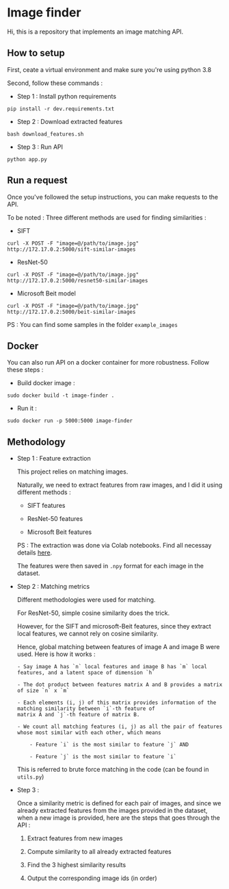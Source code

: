 # Image finder

Hi, this is a repository that implements an image matching API.


## How to setup

First, ceate a virtual environment and make sure you're using python 3.8

Second, follow these commands :

- Step 1 :  Install python requirements

```commandline
pip install -r dev.requirements.txt
```

- Step 2 : Download extracted features

```commandline
bash download_features.sh
```

- Step 3 : Run API

```commandline
python app.py
```


## Run a request

Once you've followed the setup instructions, you can make requests to the API.

To be noted : Three different methods are used for finding similarities : 

- SIFT

```commandline
curl -X POST -F "image=@/path/to/image.jpg" http://172.17.0.2:5000/sift-similar-images
```

- ResNet-50

```commandline
curl -X POST -F "image=@/path/to/image.jpg" http://172.17.0.2:5000/resnet50-similar-images
```

- Microsoft Beit model

```commandline
curl -X POST -F "image=@/path/to/image.jpg" http://172.17.0.2:5000/beit-similar-images
```

PS : You can find some samples in the folder `example_images`


## Docker

You can also run API on a docker container for more robustness. Follow these steps :

- Build docker image :

```commandline
sudo docker build -t image-finder .
```

- Run it :

```commanline
sudo docker run -p 5000:5000 image-finder
```

## Methodology

- Step 1 : Feature extraction

  This project relies on matching images. 

  Naturally, we need to extract features from raw images, and I did it using different methods :

    - SIFT features

    - ResNet-50 features

    - Microsoft Beit features

  PS : The extraction was done via Colab notebooks. Find all necessay details <a href="https://drive.google.com/drive/folders/1ZWhsn1-76QYfPqoPLZn7Ms_g_1hrq0b_?usp=sharing" target="_blank">here</a>.

  The features were then saved in `.npy` format for each image in the dataset.


- Step 2 : Matching metrics

  Different methodologies were used for matching.

  For ResNet-50, simple cosine similarity does the trick.

  However, for the SIFT and microsoft-Beit features, since they extract local features, we cannot rely on cosine similarity.

  Hence, global matching between features of image A and image B were used. Here is how it works :

      - Say image A has `n` local features and image B has `m` local features, and a latent space of dimension `h`

      - The dot product between features matrix A and B provides a matrix of size `n` x `m`

      - Each elements (i, j) of this matrix provides information of the matching similarity between `i`-th feature of 
      matrix A and `j`-th feature of matrix B.

      - We count all matching features (i, j) as all the pair of features whose most similar with each other, which means

          - Feature `i` is the most similar to feature `j` AND

          - Feature `j` is the most similar to feature `i`

  This is referred to brute force matching in the code (can be found in `utils.py`)

- Step 3 :

  Once a similarity metric is defined for each pair of images, and since we already extracted features from the images provided in the dataset,
  when a new image is provided, here are the steps that goes through the API :

  1. Extract features from new images

  2. Compute similarity to all already extracted features

  3. Find the 3 highest similarity results

  4. Output the corresponding image ids (in order)
